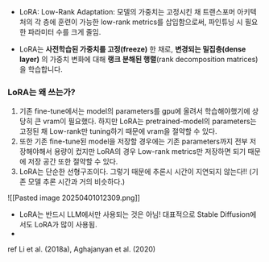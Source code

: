 - LoRA: Low-Rank Adaptation: 모델의 가중치는 고정시킨 채 트랜스포머 아키텍처의 각 층에 훈련이 가능한 low-rank metrics를 삽입함으로써, 파인튜닝 시 필요한 파라미터 수를 크게 줄임.

* LoRA는 **사전학습된 가중치를 고정(freeze)** 한 채로, **변경되는 밀집층(dense layer)** 의 가중치 변화에 대해 **랭크 분해된 행렬**(rank decomposition matrices)을 학습합니다.


### LoRA는 왜 쓰는가?
1. 기존 fine-tune에서는 model의 parameters를 gpu에 올려서 학습해야했기에 상당히 큰 vram이 필요했다. 하지만 LoRA는 pretrained-model의 parameters는 고정된 채 Low-rank만 tuning하기 때문에 vram을 절약할 수 있다.
2. 또한 기존 fine-tune된 model을 저장할 경우에는 기존 parameters까지 전부 저장해야해서 용량이 컸지만 LoRA의 경우 Low-rank metrics만 저장하면 되기 때문에 저장 공간 또한 절약할 수 있다.
3. LoRA는 단순한 선형구조이다. 그렇기 때문에 추론시 시간이 지연되지 않는다!! (기존 모델 추론 시간과 거의 비슷하다.)

![[Pasted image 20250401012309.png]]



- LoRA는 반드시 LLM에서만 사용되는 것은 아님! 대표적으로 Stable Diffusion에서도 LoRA가 많이 사용됨.
- 

ref
Li et al. (2018a), Aghajanyan et al. (2020)
